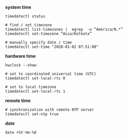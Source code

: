 **system time**

    timedatectl status

    # find / set timezone
    timedatectl list-timezones |  egrep  -o “America/N.*”
    timedatectl set-timezone “Asia/Kolkata”

    # manually specify date / time
    timedatectl set-time "2020-01-02 07:51:00"

**hardware time**

    hwclock --show

    # set to coordinated universal time (UTC)
    timedatectl set-local-rtc 0

    # set to local timezone
    timedatectl set-local-rtc 1

**remote time**

    # synchronization with remote NTP server
    timedatectl set-ntp true

**date**

    date +%Y-%m-%d
